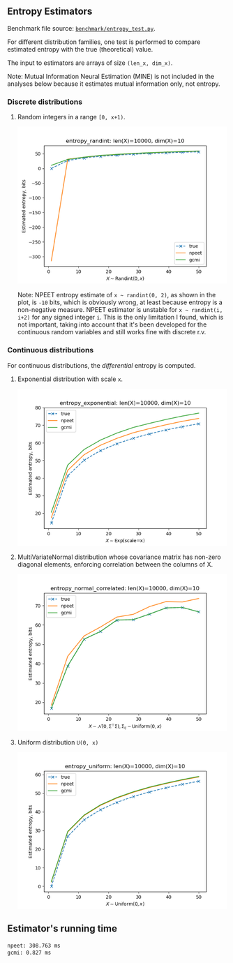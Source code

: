 ## Entropy Estimators

Benchmark file source: [`benchmark/entropy_test.py`](../benchmark/entropy_test.py).

For different distribution families, one test is performed to compare estimated entropy with the true (theoretical) value.

The input to estimators are arrays of size `(len_x, dim_x)`.

Note: Mutual Information Neural Estimation (MINE) is not included in the analyses below because it estimates mutual information only, not entropy.

### Discrete distributions

1. Random integers in a range `[0, x+1)`.

   ![](images/_entropy_randint.png)

   Note: NPEET entropy estimate of `x ~ randint(0, 2)`, as shown in the plot, is `-10` bits, which is obviously wrong, at least because entropy is a non-negative measure. NPEET estimator is unstable for `x ~ randint(i, i+2)` for any signed integer `i`. This is the only limitation I found, which is not important, taking into account that it's been developed for the continuous random variables and still works fine with discrete r.v.

### Continuous distributions

For continuous distributions, the _differential_ entropy is computed.


1. Exponential distribution with scale `x`.

   ![](images/_entropy_exponential.png)

2. MultiVariateNormal distribution whose covariance matrix has non-zero diagonal elements, enforcing correlation between the columns of X.

   ![](images/_entropy_normal_correlated.png)

3. Uniform distribution `U(0, x)`

   ![](images/_entropy_uniform.png)


## Estimator's running time

```
npeet: 308.763 ms
gcmi: 0.827 ms
```
